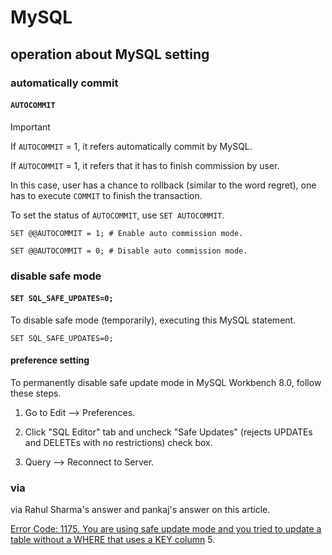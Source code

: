 # MySQL
## operation about MySQL setting
### automatically commit 
#### `AUTOCOMMIT`

> [!IMPORTANT]
> If `AUTOCOMMIT` = 1, it refers automatically commit by MySQL.
>
> If `AUTOCOMMIT` = 1, it refers that it has to finish commission by user.
>
> In this case, user has a chance to rollback (similar to the word regret), one has to execute `COMMIT` to finish the transaction.

To set the status of `AUTOCOMMIT`, use `SET AUTOCOMMIT`.

```
SET @@AUTOCOMMIT = 1; # Enable auto commission mode.
```

```
SET @@AUTOCOMMIT = 0; # Disable auto commission mode.
```
### disable safe mode
#### `SET SQL_SAFE_UPDATES=0;`
To disable safe mode (temporarily), executing this MySQL statement.

```
SET SQL_SAFE_UPDATES=0;
```
#### preference setting
To permanently disable safe update mode in MySQL Workbench 8.0, follow these steps.

1. Go to Edit --> Preferences.

2. Click "SQL Editor" tab and uncheck "Safe Updates" (rejects UPDATEs and DELETEs with no restrictions) check box.

3. Query --> Reconnect to Server.

### via
via Rahul Sharma's answer and pankaj's answer on this article.

[Error Code: 1175. You are using safe update mode and you tried to update a table without a WHERE that uses a KEY column](https://stackoverflow.com/questions/30878073/error-code-1175-you-are-using-safe-update-mode-and-you-tried-to-update-a-table)
5. 
